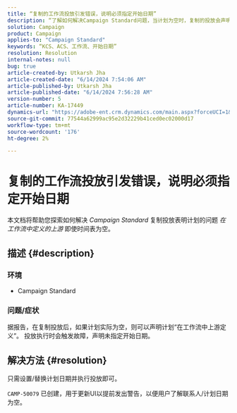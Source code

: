 ```yaml
---
title: “复制的工作流投放引发错误，说明必须指定开始日期”
description: “了解如何解决Campaign Standard问题，当计划为空时，复制的投放会声明已在工作流上游定义了计划。”
solution: Campaign
product: Campaign
applies-to: "Campaign Standard"
keywords: “KCS、ACS、工作流、开始日期”
resolution: Resolution
internal-notes: null
bug: true
article-created-by: Utkarsh Jha
article-created-date: "6/14/2024 7:54:06 AM"
article-published-by: Utkarsh Jha
article-published-date: "6/14/2024 7:56:28 AM"
version-number: 5
article-number: KA-17449
dynamics-url: "https://adobe-ent.crm.dynamics.com/main.aspx?forceUCI=1&pagetype=entityrecord&etn=knowledgearticle&id=04228a43-232a-ef11-840a-000d3a5a67ba"
source-git-commit: 77544a62999ac95e2d32229b41ced0ec02000d17
workflow-type: tm+mt
source-wordcount: '176'
ht-degree: 2%

---
```


# 复制的工作流投放引发错误，说明必须指定开始日期


本文档将帮助您探索如何解决 *Campaign Standard* 复制投放表明计划的问题 *在工作流中定义的上游* 即使时间表为空。

## 描述 {#description}


### <b>环境</b>

- Campaign Standard




### <b>问题/症状</b>

据报告，在复制投放后，如果计划实际为空，则可以声明计划“在工作流中上游定义”。 投放执行时会触发故障，声明未指定开始日期。


## 解决方法 {#resolution}


只需设置/替换计划日期并执行投放即可。

`CAMP-50079` 已创建，用于更新UI以提前发出警告，以便用户了解联系人/计划日期为空。
